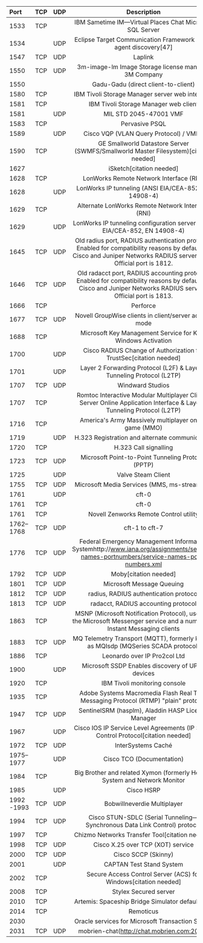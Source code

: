 | Port | TCP | UDP | Description | Status |
| :--- | :---: | :---: | :---: | ---: |
| 1533 | TCP | | IBM Sametime IM—Virtual Places Chat Microsoft SQL Server | Official |
| 1534 | | UDP | Eclipse Target Communication Framework (TCF) agent discovery[47] | Unofficial |
| 1547 | TCP | UDP | Laplink | Official |
| 1550 | TCP | UDP | 3m-image-lm Image Storage license manager 3M Company | Official |
| 1550 | | | Gadu-Gadu (direct client-to-client) | Unofficial |
| 1580 | TCP | | IBM Tivoli Storage Manager server web interface | Unofficial |
| 1581 | TCP | | IBM Tivoli Storage Manager web client | Unofficial |
| 1581 | | UDP | MIL STD 2045-47001 VMF | Official |
| 1583 | TCP | | Pervasive PSQL | Unofficial |
| 1589 |  | UDP | Cisco VQP (VLAN Query Protocol) / VMPS | Unofficial |
| 1590 | TCP | | GE Smallworld Datastore Server (SWMFS/Smallworld Master Filesystem)[citation needed] | Unofficial |
| 1627 | | | iSketch[citation needed] | Unofficial |
| 1628 | TCP | | LonWorks Remote Network Interface (RNI) | Official |
| 1628 | | UDP | LonWorks IP tunneling (ANSI EIA/CEA-852, EN 14908-4) | Official |
| 1629 | TCP | | Alternate LonWorks Remote Network Interface (RNI) | Official |
| 1629 | | UDP | LonWorks IP tunneling configuration server (ANSI EIA/CEA-852, EN 14908-4) | Official |
| 1645 | TCP | UDP | Old radius port, RADIUS authentication protocol. Enabled for compatibility reasons by default on Cisco and Juniper Networks RADIUS servers.[48] Official port is 1812. | Unofficial |
| 1646 | TCP | UDP | Old radacct port, RADIUS accounting protocol. Enabled for compatibility reasons by default on Cisco and Juniper Networks RADIUS servers. Official port is 1813. | Unofficial |
| 1666 | TCP | | Perforce | Unofficial |
| 1677 | TCP | UDP | Novell GroupWise clients in client/server access mode | Official |
| 1688 | TCP | | Microsoft Key Management Service for KMS Windows Activation | Unofficial |
| 1700 | | UDP | Cisco RADIUS Change of Authorization for TrustSec[citation needed] | Unofficial |
| 1701 | | UDP | Layer 2 Forwarding Protocol (L2F) & Layer 2 Tunneling Protocol (L2TP) | Official |
| 1707 | TCP | UDP | Windward Studios | Official |
| 1707 | TCP | | Romtoc Interactive Modular Multiplayer Client-Server Online Application Interface & Layer 2 Tunneling Protocol (L2TP) | Unofficial |
| 1716 | TCP | | America's Army Massively multiplayer online game (MMO) | Unofficial |
| 1719 | | UDP | H.323 Registration and alternate communication | Official |
| 1720 | TCP | | H.323 Call signalling | Official |
| 1723 | TCP | UDP | Microsoft Point-to-Point Tunneling Protocol (PPTP) | Official |
| 1725 | | UDP | Valve Steam Client | Unofficial |
| 1755 | TCP | UDP | Microsoft Media Services (MMS, ms-streaming) | Official |
| 1761 | | UDP | cft-0 | Official |
| 1761 | TCP | | cft-0 | Official |
| 1761 | TCP | | Novell Zenworks Remote Control utility | Unofficial |
| 1762–1768 | TCP | UDP | cft-1 to cft-7 | Official |
| 1776 | TCP | UDP | Federal Emergency Management Information Systemhttp://www.iana.org/assignments/service-names-portnumbers/service-names-port-numbers.xml | Official |
| 1792 | TCP | UDP | Moby[citation needed] | Unofficial |
| 1801 | TCP | UDP | Microsoft Message Queuing | Official |
| 1812 | TCP | UDP | radius, RADIUS authentication protocol | Official |
| 1813 | TCP | UDP | radacct, RADIUS accounting protocol | Official |
| 1863 | TCP | | MSNP (Microsoft Notification Protocol), used by the Microsoft Messenger service and a number of Instant Messaging clients | Official |
| 1883 | TCP | UDP | MQ Telemetry Transport (MQTT), formerly known as MQIsdp (MQSeries SCADA protocol) | Official |
| 1886 | TCP | | Leonardo over IP Pro2col Ltd | Unofficial |
| 1900 | | UDP | Microsoft SSDP Enables discovery of UPnP devices | Official |
| 1920 | TCP | | IBM Tivoli monitoring console | Unofficial |
| 1935 | TCP | | Adobe Systems Macromedia Flash Real Time Messaging Protocol (RTMP) "plain" protocol | Official |
| 1947 | TCP | UDP | SentinelSRM (hasplm), Aladdin HASP License Manager | Official |
| 1967 | | UDP | Cisco IOS IP Service Level Agreements (IP SLAs) Control Protocol[citation needed] | Unofficial |
| 1972 | TCP | UDP | InterSystems Caché | Official |
| 1975–1977 | | UDP | Cisco TCO (Documentation) | Official |
| 1984 | TCP | | Big Brother and related Xymon (formerly Hobbit) System and Network Monitor | Official |
| 1985 | | UDP | Cisco HSRP | Official |
| 1992 -1993 | TCP | UDP | Bobwillneverdie Multiplayer | Unofficial |
| 1994 | TCP | UDP | Cisco STUN-SDLC (Serial Tunneling—Synchronous Data Link Control) protocol | Official |
| 1997 | TCP | | Chizmo Networks Transfer Tool[citation needed] | Unofficial |
| 1998 | TCP | UDP | Cisco X.25 over TCP (XOT) service | Official |
| 2000 | TCP | UDP | Cisco SCCP (Skinny) | Official |
| 2001 | | UDP | CAPTAN Test Stand System | Unofficial |
| 2002 | TCP | | Secure Access Control Server (ACS) for Windows[citation needed] | Unofficial |
| 2008 | TCP | | Stylex Secured server | Unofficial |
| 2010 | TCP | | Artemis: Spaceship Bridge Simulator default port | Unofficial |
| 2014 | TCP | | Remoticus | Unofficial |
| 2030 | | | Oracle services for Microsoft Transaction Server | Unofficial |
| 2031 | TCP | UDP | mobrien-chat(http://chat.mobrien.com:2031) | Official |

